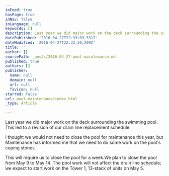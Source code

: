 ```yaml
---
inFeed: true
hasPage: true
inNav: false
inLanguage: null
keywords: []
description: Last year we did major work on the deck surrounding the swimming pool. This led to a revision of our drain line replacement schedule.
datePublished: '2016-04-27T22:33:03.531Z'
dateModified: '2016-04-27T22:32:30.209Z'
title: ''
author: []
sourcePath: _posts/2016-04-27-pool-maintenance.md
published: true
authors: []
publisher:
  name: null
  domain: null
  url: null
  favicon: null
starred: false
url: pool-maintenance/index.html
_type: Article

---
```

Last year we did major work on the deck surrounding the swimming pool. This led to a revision of our drain line replacement schedule.

I thought we would not need to close the pool for maintenance this year, but Maintenance has informed me that we need to do some work on the pool's coping stones. 

This will require us to close the pool for a week.We plan to close the pool from May 9 to May 14\. The pool work will not affect the drain line schedule; we expect to start work on the Tower 1, 13-stack of units on May 5\.